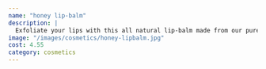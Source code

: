 ```yaml
---
name: "honey lip-balm"
description: |
  Exfoliate your lips with this all natural lip-balm made from our pure goldenrod honey, lavender, virgin coconut oil, shea butter, sweet almond oil and our all natural beeswax.
image: "/images/cosmetics/honey-lipbalm.jpg"
cost: 4.55
category: cosmetics
---
```

